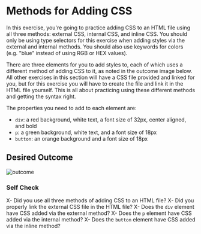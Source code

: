 # Methods for Adding CSS
In this exercise, you're going to practice adding CSS to an HTML file using all three methods: external CSS, internal CSS, and inline CSS. You should only be using type selectors for this exercise when adding styles via the external and internal methods. You should also use keywords for colors (e.g. "blue" instead of using RGB or HEX values).

There are three elements for you to add styles to, each of which uses a different method of adding CSS to it, as noted in the outcome image below. All other exercises in this section will have a CSS file provided and linked for you, but for this exercise you will have to create the file and link it in the HTML file yourself. This is all about practicing using these different methods and getting the syntax right.

The properties you need to add to each element are:

* `div`: a red background, white text, a font size of 32px, center aligned, and bold
* `p`: a green background, white text, and a font size of 18px
* `button`: an orange background and a font size of 18px

## Desired Outcome
![outcome](https://user-images.githubusercontent.com/70952936/131268832-f3a3bbde-c9e6-4e73-9b99-79ffa3d2144a.png)


### Self Check
X- Did you use all three methods of adding CSS to an HTML file?
X- Did you properly link the external CSS file in the HTML file?
X- Does the `div` element have CSS added via the external method?
X- Does the `p` element have CSS added via the internal method?
X- Does the `button` element have CSS added via the inline method?
